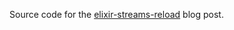 Source code for the [elixir-streams-reload](http://justincalleja.com/2016/01/26/elixir-streams-reload/) blog post.
